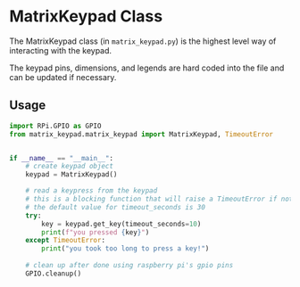 # MatrixKeypad Class

The MatrixKeypad class (in `matrix_keypad.py`) is the highest level way of interacting with the keypad.

The keypad pins, dimensions, and legends are hard coded into the file and can be updated if necessary.

## Usage

```python
import RPi.GPIO as GPIO
from matrix_keypad.matrix_keypad import MatrixKeypad, TimeoutError


if __name__ == "__main__":
    # create keypad object
    keypad = MatrixKeypad()

    # read a keypress from the keypad
    # this is a blocking function that will raise a TimeoutError if nothing is pressed
    # the default value for timeout_seconds is 30
    try:
        key = keypad.get_key(timeout_seconds=10)
        print(f"you pressed {key}")
    except TimeoutError:
        print("you took too long to press a key!")
    
    # clean up after done using raspberry pi's gpio pins
    GPIO.cleanup()
```

